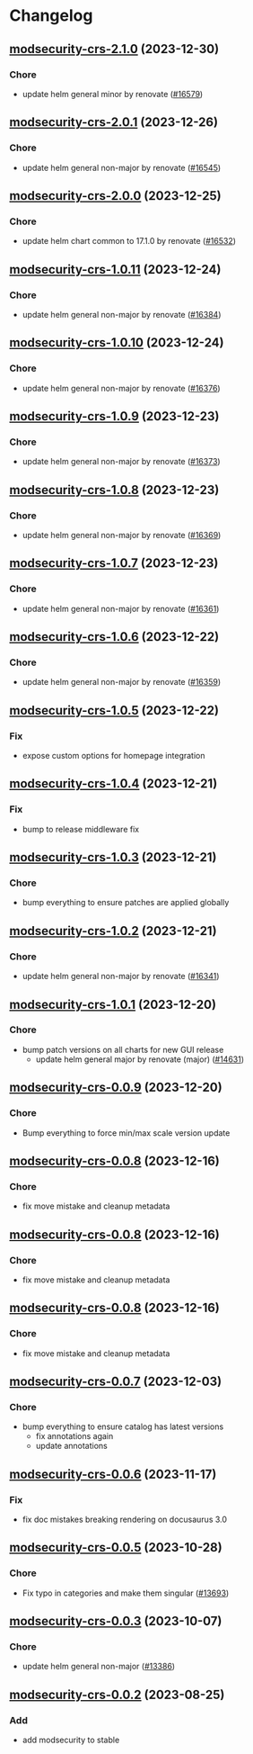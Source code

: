 # Changelog



## [modsecurity-crs-2.1.0](https://github.com/truecharts/charts/compare/modsecurity-crs-2.0.1...modsecurity-crs-2.1.0) (2023-12-30)

### Chore

- update helm general minor by renovate ([#16579](https://github.com/truecharts/charts/issues/16579))
  
  


## [modsecurity-crs-2.0.1](https://github.com/truecharts/charts/compare/modsecurity-crs-2.0.0...modsecurity-crs-2.0.1) (2023-12-26)

### Chore

- update helm general non-major by renovate ([#16545](https://github.com/truecharts/charts/issues/16545))
  
  


## [modsecurity-crs-2.0.0](https://github.com/truecharts/charts/compare/modsecurity-crs-1.0.11...modsecurity-crs-2.0.0) (2023-12-25)

### Chore

- update helm chart common to 17.1.0 by renovate ([#16532](https://github.com/truecharts/charts/issues/16532))
  
  


## [modsecurity-crs-1.0.11](https://github.com/truecharts/charts/compare/modsecurity-crs-1.0.10...modsecurity-crs-1.0.11) (2023-12-24)

### Chore

- update helm general non-major by renovate ([#16384](https://github.com/truecharts/charts/issues/16384))
  
  


## [modsecurity-crs-1.0.10](https://github.com/truecharts/charts/compare/modsecurity-crs-1.0.9...modsecurity-crs-1.0.10) (2023-12-24)

### Chore

- update helm general non-major by renovate ([#16376](https://github.com/truecharts/charts/issues/16376))
  
  


## [modsecurity-crs-1.0.9](https://github.com/truecharts/charts/compare/modsecurity-crs-1.0.8...modsecurity-crs-1.0.9) (2023-12-23)

### Chore

- update helm general non-major by renovate ([#16373](https://github.com/truecharts/charts/issues/16373))
  
  


## [modsecurity-crs-1.0.8](https://github.com/truecharts/charts/compare/modsecurity-crs-1.0.7...modsecurity-crs-1.0.8) (2023-12-23)

### Chore

- update helm general non-major by renovate ([#16369](https://github.com/truecharts/charts/issues/16369))
  
  


## [modsecurity-crs-1.0.7](https://github.com/truecharts/charts/compare/modsecurity-crs-1.0.6...modsecurity-crs-1.0.7) (2023-12-23)

### Chore

- update helm general non-major by renovate ([#16361](https://github.com/truecharts/charts/issues/16361))
  
  


## [modsecurity-crs-1.0.6](https://github.com/truecharts/charts/compare/modsecurity-crs-1.0.5...modsecurity-crs-1.0.6) (2023-12-22)

### Chore

- update helm general non-major by renovate ([#16359](https://github.com/truecharts/charts/issues/16359))
  
  


## [modsecurity-crs-1.0.5](https://github.com/truecharts/charts/compare/modsecurity-crs-1.0.4...modsecurity-crs-1.0.5) (2023-12-22)

### Fix

- expose custom options for homepage integration
  
  


## [modsecurity-crs-1.0.4](https://github.com/truecharts/charts/compare/modsecurity-crs-1.0.3...modsecurity-crs-1.0.4) (2023-12-21)

### Fix

- bump to release middleware fix
  
  


## [modsecurity-crs-1.0.3](https://github.com/truecharts/charts/compare/modsecurity-crs-1.0.2...modsecurity-crs-1.0.3) (2023-12-21)

### Chore

- bump everything to ensure patches are applied globally
  
  


## [modsecurity-crs-1.0.2](https://github.com/truecharts/charts/compare/modsecurity-crs-1.0.1...modsecurity-crs-1.0.2) (2023-12-21)

### Chore

- update helm general non-major by renovate ([#16341](https://github.com/truecharts/charts/issues/16341))
  
  


## [modsecurity-crs-1.0.1](https://github.com/truecharts/charts/compare/modsecurity-crs-0.0.9...modsecurity-crs-1.0.1) (2023-12-20)

### Chore

- bump patch versions on all charts for new GUI release
  - update helm general major by renovate (major) ([#14631](https://github.com/truecharts/charts/issues/14631))
  
  



## [modsecurity-crs-0.0.9](https://github.com/truecharts/charts/compare/modsecurity-crs-0.0.8...modsecurity-crs-0.0.9) (2023-12-20)

### Chore

- Bump everything to force min/max scale version update
  
  


## [modsecurity-crs-0.0.8](https://github.com/truecharts/charts/compare/modsecurity-crs-0.0.7...modsecurity-crs-0.0.8) (2023-12-16)

### Chore

- fix move mistake and cleanup metadata
  
  


## [modsecurity-crs-0.0.8](https://github.com/truecharts/charts/compare/modsecurity-crs-0.0.7...modsecurity-crs-0.0.8) (2023-12-16)

### Chore

- fix move mistake and cleanup metadata
  
  


## [modsecurity-crs-0.0.8](https://github.com/truecharts/charts/compare/modsecurity-crs-0.0.7...modsecurity-crs-0.0.8) (2023-12-16)

### Chore

- fix move mistake and cleanup metadata
  
  


## [modsecurity-crs-0.0.7](https://github.com/truecharts/charts/compare/modsecurity-crs-0.0.6...modsecurity-crs-0.0.7) (2023-12-03)

### Chore

- bump everything to ensure catalog has latest versions
  - fix annotations again
  - update annotations
  
  










## [modsecurity-crs-0.0.6](https://github.com/truecharts/charts/compare/modsecurity-crs-0.0.5...modsecurity-crs-0.0.6) (2023-11-17)

### Fix

- fix doc mistakes breaking rendering on docusaurus 3.0
  
  


## [modsecurity-crs-0.0.5](https://github.com/truecharts/charts/compare/modsecurity-crs-0.0.3...modsecurity-crs-0.0.5) (2023-10-28)

### Chore

- Fix typo in categories and make them singular ([#13693](https://github.com/truecharts/charts/issues/13693))
  
  


## [modsecurity-crs-0.0.3](https://github.com/truecharts/charts/compare/modsecurity-crs-0.0.2...modsecurity-crs-0.0.3) (2023-10-07)

### Chore

- update helm general non-major ([#13386](https://github.com/truecharts/charts/issues/13386))
  
  


## [modsecurity-crs-0.0.2](https://github.com/truecharts/charts/compare/modsecurity-crs-1.0.0...modsecurity-crs-0.0.2) (2023-08-25)

### Add

- add modsecurity to stable
  
  